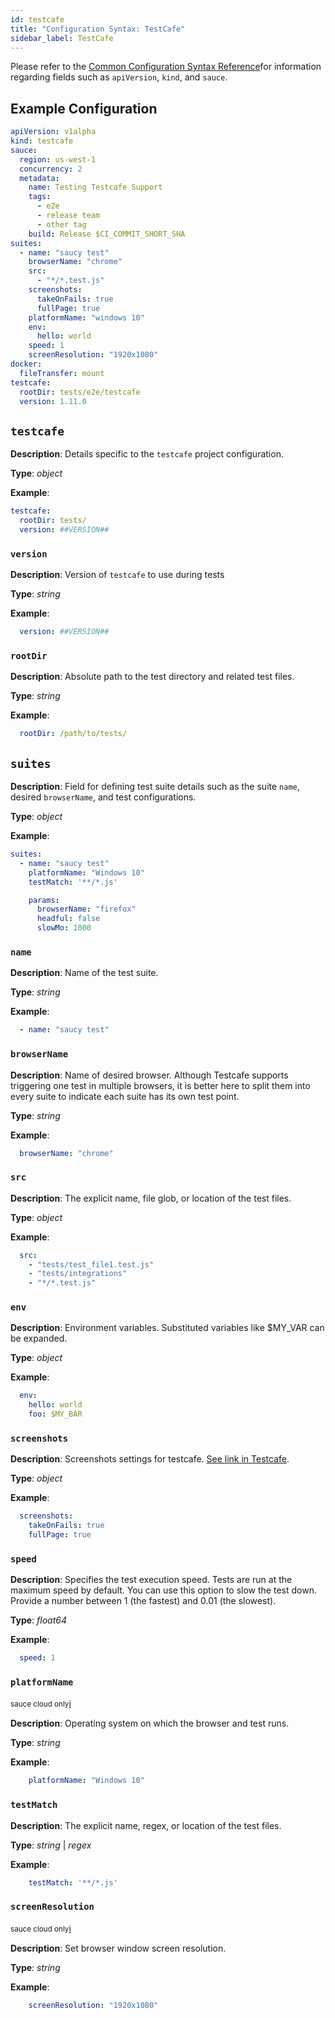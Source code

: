```yaml
---
id: testcafe
title: "Configuration Syntax: TestCafe"
sidebar_label: TestCafe
---
```


Please refer to the [Common Configuration Syntax Reference](/testrunner-toolkit/configuration#common-syntax-reference)for information regarding fields such as `apiVersion`, `kind`, and `sauce`.

## Example Configuration

```yaml
apiVersion: v1alpha
kind: testcafe
sauce:
  region: us-west-1
  concurrency: 2
  metadata:
    name: Testing Testcafe Support
    tags:
      - e2e
      - release team
      - other tag
    build: Release $CI_COMMIT_SHORT_SHA
suites:
  - name: "saucy test"
    browserName: "chrome"
    src:
      - "*/*.test.js"
    screenshots:
      takeOnFails: true
      fullPage: true
    platformName: "windows 10"
    env:
      hello: world
    speed: 1
    screenResolution: "1920x1080"
docker:
  fileTransfer: mount
testcafe:
  rootDir: tests/e2e/testcafe
  version: 1.11.0
```

## `testcafe`

__Description__: Details specific to the `testcafe` project configuration.

__Type__: *object*

__Example__:
```yaml
testcafe:
  rootDir: tests/
  version: ##VERSION##
```

### `version`

__Description__: Version of `testcafe` to use during tests

__Type__: *string*

__Example__:
```yaml
  version: ##VERSION##
```

### `rootDir`

__Description__: Absolute path to the test directory and related test files.

__Type__: *string*

__Example__:
```yaml
  rootDir: /path/to/tests/
```

## `suites`

__Description__: Field for defining test suite details such as the suite `name`, desired `browserName`, and test configurations.

__Type__: *object*

__Example__:
```yaml
suites:
  - name: "saucy test"
    platformName: "Windows 10"
    testMatch: '**/*.js'

    params:
      browserName: "firefox"
      headful: false
      slowMo: 1000
```

### `name`

__Description__: Name of the test suite.

__Type__: *string*

__Example__:
```yaml
  - name: "saucy test"
```

### `browserName`

__Description__: Name of desired browser. Although Testcafe supports triggering one test in multiple browsers, it is better here to split them into every suite to indicate each suite has its own test point.

__Type__: *string*

__Example__:
```yaml
  browserName: "chrome"
```

### `src`

__Description__: The explicit name, file glob, or location of the test files.

__Type__: *object*

__Example__:
```yaml
  src:
    - "tests/test_file1.test.js"
    - "tests/integrations"
    - "*/*.test.js"
```

### `env`

__Description__: Environment variables. Substituted variables like $MY_VAR can be expanded.

__Type__: *object*

__Example__:
```yaml
  env:
    hello: world
    foo: $MY_BAR
```

### `screenshots`

__Description__: Screenshots settings for testcafe. [See link in Testcafe](https://devexpress.github.io/testcafe/documentation/reference/configuration-file.html#screenshots).

__Type__: *object*

__Example__:
```yaml
  screenshots:
    takeOnFails: true
    fullPage: true
```

### `speed`

__Description__: Specifies the test execution speed. Tests are run at the maximum speed by default. You can use this option to slow the test down. Provide a number between 1 (the fastest) and 0.01 (the slowest).

__Type__: *float64*

__Example__:
```yaml
  speed: 1
```

### `platformName`

<p><small><Highlight color="#ad1415">sauce cloud only</Highlight></small><a href="/testrunner-toolkit/running-tests#test-on-sauce-labs">ℹ</a></p>

__Description__: Operating system on which the browser and test runs.

__Type__: *string*

__Example__:
```yaml
    platformName: "Windows 10"
```

### `testMatch`

__Description__: The explicit name, regex, or location of the test files.

__Type__: *string* | *regex*

__Example__:
```yaml
    testMatch: '**/*.js'
```

### `screenResolution`

<p><small><Highlight color="#ad1415">sauce cloud only</Highlight></small><a href="/testrunner-toolkit/running-tests#test-on-sauce-labs">ℹ</a></p>

__Description__: Set browser window screen resolution.

__Type__: *string*

__Example__:
```yaml
    screenResolution: "1920x1080"
```
